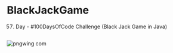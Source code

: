 # BlackJackGame
57. Day - #100DaysOfCode Challenge (Black Jack Game in Java)

##

![pngwing com](https://github.com/FaridaFatali/BlackJackGame/assets/91600434/8bcc9cf2-b49c-4662-9167-3d92f4ed4fe0)
